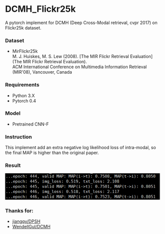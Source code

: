 # DCMH_Flickr25k
A pytorch implement for DCMH (Deep Cross-Modal retrieval, cvpr 2017) on Flickr25k dataset.

### Dataset
  * MirFlickr25k<br>
    M. J. Huiskes, M. S. Lew (2008). [The MIR Flickr Retrieval Evaluation](The MIR Flickr Retrieval Evaluation).<br>
    ACM International Conference on Multimedia Information Retrieval (MIR'08), Vancouver, Canada

### Requirements
  * Python 3.X<br>
  * Pytorch 0.4

### Model
  * Pretrained CNN-F
  
### Instruction
  This implement add an extra negative log likelihood loss of intra-modal, so the final MAP is higher than the original paper.
  
### Result
 ![image](https://github.com/La-ji/DCMH_Flickr25k/blob/master/result/result.png)
  
### Thanks for:
  * [jiangqy/DPSH](https://github.com/jiangqy/DPSH-pytorch)<br>
  * [WendellGul/DCMH](https://github.com/WendellGul/DCMH)
 
